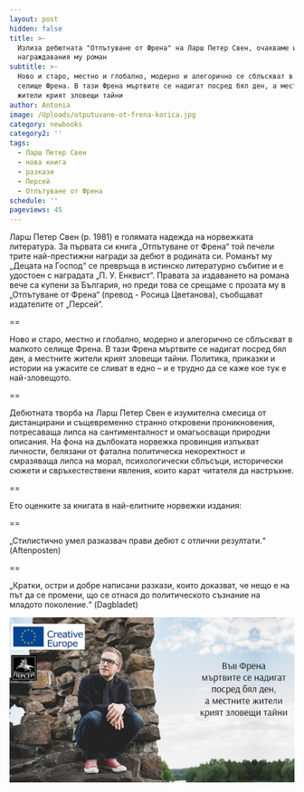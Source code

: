 ```yaml
---
layout: post
hidden: false
title: >-
  Излиза дебютната "Отпътуване от Френа" на Ларш Петер Свен, очакваме и
  награждавания му роман
subtitle: >-
  Ново и старо, местно и глобално, модерно и алегорично се сблъскват в малкото
  селище Френа. В тази Френа мъртвите се надигат посред бял ден, а местните
  жители крият зловещи тайни
author: Antonia
image: /Uploads/otputuvane-ot-frena-korica.jpg
category: newbooks
category2: ''
tags:
  - Ларш Петер Свен
  - нова книга
  - разкази
  - Персей
  - Отпътуване от Френа
schedule: ''
pageviews: 45
---
```

Ларш Петер Свен (р. 1981) е голямата надежда на норвежката литература. За първата си книга „Отпътуване от Френа“ той печели трите най-престижни награди за дебют в родината си. Романът му „Децата на Господ“ се превръща в истинско литературно събитие и е удостоен с наградата „П. У. Енквист“. Правата за издаването на романа вече са купени за България, но преди това се срещаме с прозата му в „Отпътуване от Френа“ (превод - Росица Цветанова), съобщават издателите от „Персей“.

\==

Ново и старо, местно и глобално, модерно и алегорично се сблъскват в малкото селище Френа. В тази Френа мъртвите се надигат посред бял ден, а местните жители крият зловещи тайни. Политика, приказки и истории на ужасите се сливат в едно – и е трудно да се каже кое тук е най-зловещото.

\==

Дебютната творба на Ларш Петер Свен е изумителна смесица от дистанцирани и същевременно странно откровени проникновения, потресаваща липса на сантименталност и омагьосващи природни описания. На фона на дълбоката норвежка провинция изпъкват личности, белязани от фатална политическа некоректност и смразяваща липса на морал, психологически сблъсъци, исторически сюжети и свръхестествени явления, които карат читателя да настръхне.

\==

Ето оценките за книгата в най-елитните норвежки издания:

\==

„Стилистично умел разказвач прави дебют с отлични резултати.“ (Aftenposten)

\==

„Кратки, остри и добре написани разкази, които доказват, че нещо е на път да се промени, що се отнася до политическото съзнание на младото поколение.“ (Dagbladet)

![](/Uploads/larshpetersven.jpg)
